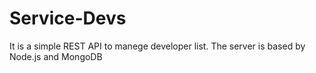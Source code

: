 # Service-Devs
It is a simple REST API to manege developer list. The server is based by Node.js and MongoDB
